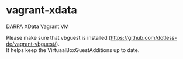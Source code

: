 # vagrant-xdata
DARPA XData Vagrant VM

Please make sure that vbguest is installed (https://github.com/dotless-de/vagrant-vbguest/).  
It helps keep the VirtuaalBoxGuestAdditions up to date.
